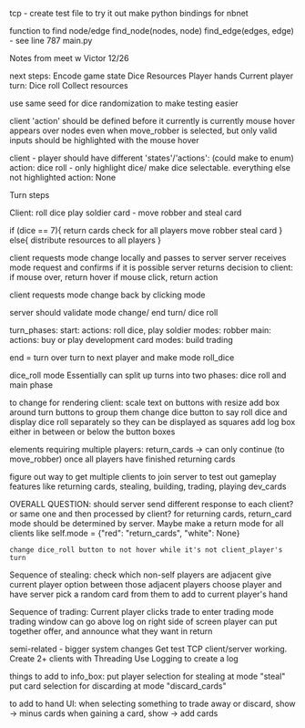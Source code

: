 tcp - create test file to try it out
make python bindings for nbnet

function to find node/edge 
    find_node(nodes, node)
    find_edge(edges, edge) - see line 787 main.py



Notes from meet w Victor 12/26

next steps:
Encode game state
Dice
Resources
Player hands
Current player turn:
    Dice roll
    Collect resources

use same seed for dice randomization to make testing easier

client 'action' should be defined before it currently is
    currently mouse hover appears over nodes even when move_robber is selected, but only valid inputs should be highlighted with the mouse hover

client - player should have different 'states'/'actions':
    (could make to enum)
    action: dice roll - only highlight dice/ make dice selectable. everything else not highlighted
    action: None

Turn steps

Client:
    roll dice
    play soldier card - move robber and steal card

if (dice == 7){
    return cards check for all players
    move robber
    steal card
}
else{
    distribute resources to all players
}



client requests mode change locally and passes to server
server receives mode request and confirms if it is possible
server returns decision to client:
    if mouse over, return hover
    if mouse click, return action

client requests mode change back by clicking mode

server should validate mode change/ end turn/ dice roll

turn_phases:
start:
    actions:
        roll dice, play soldier
    modes:
        robber
main:
    actions:
        buy or play development card
    modes:
        build
        trading

end = turn over turn to next player and make mode roll_dice

dice_roll mode 
Essentially can split up turns into two phases: dice roll and main phase


to change for rendering client:
    scale text on buttons with resize
    add box around turn buttons to group them
    change dice button to say roll dice and display dice roll separately so they can be displayed as squares
    add log box either in between or below the button boxes


elements requiring multiple players:
    return_cards -> can only continue (to move_robber) once all players have finished returning cards

figure out way to get multiple clients to join server to test out gameplay features like returning cards, stealing, building, trading, playing dev_cards


OVERALL QUESTION: should server send different response to each client? or same one and then processed by client?
    for returning cards, return_card mode should be determined by server. Maybe make a return mode for all clients like self.mode = {"red": "return_cards", "white": None}

    change dice_roll button to not hover while it's not client_player's turn



Sequence of stealing:
check which non-self players are adjacent
give current player option between those adjacent players
choose player and have server pick a random card from them to add to current player's hand


Sequence of trading:
Current player clicks trade to enter trading mode
trading window can go above log on right side of screen
player can put together offer, and announce what they want in return






semi-related - bigger system changes
Get test TCP client/server working. Create 2+ clients with Threading
Use Logging to create a log




things to add to info_box:
    put player selection for stealing at mode "steal"
    put card selection for discarding at mode "discard_cards"

to add to hand UI:
    when selecting something to trade away or discard, show -> minus cards
        when gaining a card, show -> add cards